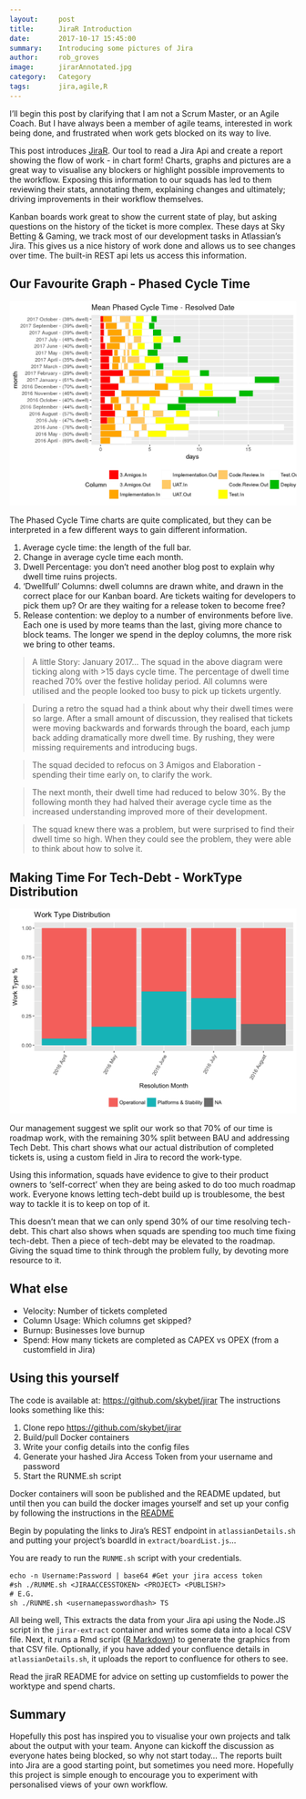 ```yaml
---
layout:     post
title:      JiraR Introduction
date:       2017-10-17 15:45:00
summary:    Introducing some pictures of Jira
author:     rob_groves
image:      jirarAnnotated.jpg
category:   Category
tags:       jira,agile,R
---
```


I’ll begin this post by clarifying that I am not a Scrum Master, or an Agile Coach. But I have always been a member of agile teams, interested in work being done, and frustrated when work gets blocked on its way to live.

This post introduces [JiraR](https://github.com/skybet/jirar). Our tool to read a Jira Api and create a report showing the flow of work - in chart form! Charts, graphs and pictures are a great way to visualise any blockers or highlight possible improvements to the workflow. Exposing this information to our squads has led to them reviewing their stats, annotating them, explaining changes and ultimately; driving improvements in their workflow themselves.

Kanban boards work great to show the current state of play, but asking questions on the history of the ticket is more complex. These days at Sky Betting & Gaming, we track most of our development tasks in Atlassian’s Jira. This gives us a nice history of work done and allows us to see changes over time. The built-in REST api lets us access this information.


## Our Favourite Graph - Phased Cycle Time

![JiraR Phased Cycle Time diagram](/images/jirarPhasedCycle.png)

The Phased Cycle Time charts are quite complicated, but they can be interpreted in a few different ways to gain different information.

1. Average cycle time: the length of the full bar.
2. Change in average cycle time each month.
3. Dwell Percentage: you don’t need another blog post to explain why dwell time ruins projects.
4. ‘Dwellfull’ Columns: dwell columns are drawn white, and drawn in the correct place for our Kanban board. Are tickets waiting for developers to pick them up? Or are they waiting for a release token to become free?
5. Release contention: we deploy to a number of environments before live. Each one is used by more teams than the last, giving more chance to block teams. The longer we spend in the deploy columns, the more risk we bring to other teams.

> A little Story: January 2017... The squad in the above diagram were ticking along with >15 days cycle time. The percentage of dwell time reached 70% over the festive holiday period. All columns were utilised and the people looked too busy to pick up tickets urgently.

> During a retro the squad had a think about why their dwell times were so large. After a small amount of discussion, they realised that tickets were moving backwards and forwards through the board, each jump back adding dramatically more dwell time. By rushing, they were missing requirements and introducing bugs.

> The squad decided to refocus on 3 Amigos and Elaboration - spending their time early on, to clarify the work.

> The next month, their dwell time had reduced to below 30%. By the following month they had halved their average cycle time as the increased understanding improved more of their development.

> The squad knew there was a problem, but were surprised to find their dwell time so high. When they could see the problem, they were able to think about how to solve it.


## Making Time For Tech-Debt - WorkType Distribution


![JiraR WorkType Distribution diagram](/images/jirarWorkType.png)

Our management suggest we split our work so that 70% of our time is roadmap work, with the remaining 30% split between BAU and addressing Tech Debt. This chart shows what our actual distribution of completed tickets is, using a custom field in Jira to record the work-type.

Using this information, squads have evidence to give to their product owners to ‘self-correct’ when they are being asked to do too much roadmap work. Everyone knows letting tech-debt build up is troublesome, the best way to tackle it is to keep on top of it.

This doesn’t mean that we can only spend 30% of our time resolving tech-debt. This chart also shows when squads are spending too much time fixing tech-debt. Then a piece of tech-debt may be elevated to the roadmap. Giving the squad time to think through the problem fully, by devoting more resource to it.


## What else

* Velocity: Number of tickets completed
* Column Usage: Which columns get skipped?
* Burnup: Businesses love burnup
* Spend: How many tickets are completed as CAPEX vs OPEX (from a customfield in Jira)


## Using this yourself

The code is available at: https://github.com/skybet/jirar 
The instructions looks something like this:

1. Clone repo https://github.com/skybet/jirar 
2. Build/pull Docker containers
3. Write your config details into the config files
4. Generate your hashed Jira Access Token from your username and password
5. Start the RUNME.sh script

Docker containers will soon be published and the README updated, but until then you can build the docker images yourself and set up your config by following the instructions in the [README](https://github.com/skybet/jirar/blob/master/README.md)

Begin by populating the links to Jira’s REST endpoint in `atlassianDetails.sh` and putting your project’s boardId in `extract/boardList.js`...

You are ready to run the `RUNME.sh` script with your credentials.

```
echo -n Username:Password | base64 #Get your jira access token
#sh ./RUNME.sh <JIRAACCESSTOKEN> <PROJECT> <PUBLISH?>
# E.G.
sh ./RUNME.sh <usernamepasswordhash> TS
```

All being well, This extracts the data from your Jira api using the Node.JS script in the `jirar-extract` container and writes some data into a local CSV file.
Next, it runs a Rmd script ([R Markdown](http://rmarkdown.rstudio.com/)) to generate the graphics from that CSV file.
Optionally, if you have added your confluence details in `atlassianDetails.sh`, it uploads the report to confluence for others to see.

Read the jiraR README for advice on setting up customfields to power the worktype and spend charts.

## Summary

Hopefully this post has inspired you to visualise your own projects and talk about the output with your team. Anyone can kickoff the discussion as everyone hates being blocked, so why not start today… The reports built into Jira are a good starting point, but sometimes you need more. Hopefully this project is simple enough to encourage you to experiment with personalised views of your own workflow.




















